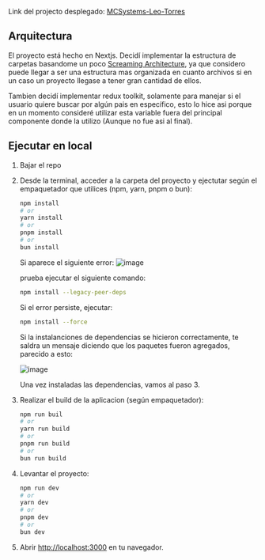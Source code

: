 Link del projecto desplegado: [MCSystems-Leo-Torres](https://mc-systems-test-leo-torres.vercel.app/)

## Arquitectura

El proyecto está hecho en Nextjs. Decidí implementar la estructura de carpetas basandome un poco
[Screaming Architecture](https://www.milanjovanovic.tech/blog/screaming-architecture), ya que considero puede llegar a ser una estructura mas organizada en cuanto archivos si en un caso un proyecto llegase a tener gran cantidad de ellos.

Tambien decidí implementar redux toolkit, solamente para manejar si el usuario quiere buscar por algún pais en específico, esto lo hice asi porque en un momento consideré utilizar esta variable fuera del principal componente donde la utilizo (Aunque no fue asi al final). 

## Ejecutar en local

1. Bajar el repo

2. Desde la terminal, acceder a la carpeta del proyecto y ejectutar según el empaquetador que utilices (npm, yarn, pnpm o bun): 
    ```bash
    npm install
    # or
    yarn install
    # or
    pnpm install
    # or
    bun install
    ```
    
    Si aparece el siguiente error: 
    ![image](https://github.com/user-attachments/assets/38aea8a7-902c-4f27-ac97-4b3100e32dcf)

    prueba ejecutar el siguiente comando: 
    ```bash
    npm install --legacy-peer-deps
    ```

    Si el error persiste, ejecutar: 
    ```bash
    npm install --force
    ```

    Si la instalanciones de dependencias se hicieron correctamente, te saldra un mensaje diciendo que los paquetes fueron agregados, parecido a esto: 

    ![image](https://github.com/user-attachments/assets/1afb8da1-4b42-4008-ad14-4796a826060b)

    Una vez instaladas las dependencias, vamos al paso 3. 

3. Realizar el build de la aplicacion (según empaquetador):
    ```bash
    npm run buil
    # or
    yarn run build
    # or
    pnpm run build
    # or
    bun run build
    ```     

4. Levantar el proyecto:
    ```bash
   npm run dev
   # or
   yarn dev
   # or
   pnpm dev
   # or
   bun dev
   ```

5. Abrir [http://localhost:3000](http://localhost:3000) en tu navegador.
